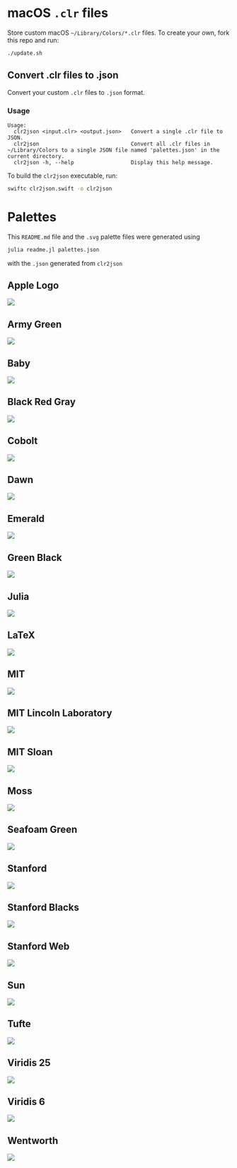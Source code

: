 <!-- GENERATED FILE, DO NOT EDIT DIRECTLY. SEE `readme.jl` -->
# macOS `.clr` files 
Store custom macOS `~/Library/Colors/*.clr` files. To create your own, fork this repo and run:
```sh
./update.sh
```

## Convert .clr files to .json

Convert your custom `.clr` files to `.json` format.

### Usage
```
Usage:
  clr2json <input.clr> <output.json>   Convert a single .clr file to JSON.
  clr2json                             Convert all .clr files in ~/Library/Colors to a single JSON file named 'palettes.json' in the current directory.
  clr2json -h, --help                  Display this help message.
```

To build the `clr2json` executable, run:
```sh
swiftc clr2json.swift -o clr2json
```

# Palettes

This `README.md` file and the `.svg` palette files were generated using
```sh
julia readme.jl palettes.json
```
with the `.json` generated from `clr2json`

## Apple Logo
<img src='./svg/Apple Logo.svg'>

## Army Green
<img src='./svg/Army Green.svg'>

## Baby
<img src='./svg/Baby.svg'>

## Black Red Gray
<img src='./svg/Black Red Gray.svg'>

## Cobolt
<img src='./svg/Cobolt.svg'>

## Dawn
<img src='./svg/Dawn.svg'>

## Emerald
<img src='./svg/Emerald.svg'>

## Green Black
<img src='./svg/Green Black.svg'>

## Julia
<img src='./svg/Julia.svg'>

## LaTeX
<img src='./svg/LaTeX.svg'>

## MIT
<img src='./svg/MIT.svg'>

## MIT Lincoln Laboratory
<img src='./svg/MIT Lincoln Laboratory.svg'>

## MIT Sloan
<img src='./svg/MIT Sloan.svg'>

## Moss
<img src='./svg/Moss.svg'>

## Seafoam Green
<img src='./svg/Seafoam Green.svg'>

## Stanford
<img src='./svg/Stanford.svg'>

## Stanford Blacks
<img src='./svg/Stanford Blacks.svg'>

## Stanford Web
<img src='./svg/Stanford Web.svg'>

## Sun
<img src='./svg/Sun.svg'>

## Tufte
<img src='./svg/Tufte.svg'>

## Viridis 25
<img src='./svg/Viridis 25.svg'>

## Viridis 6
<img src='./svg/Viridis 6.svg'>

## Wentworth
<img src='./svg/Wentworth.svg'>

